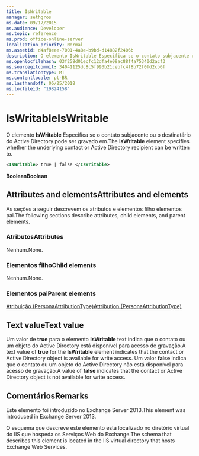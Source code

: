 ```yaml
---
title: IsWritable
manager: sethgros
ms.date: 09/17/2015
ms.audience: Developer
ms.topic: reference
ms.prod: office-online-server
localization_priority: Normal
ms.assetid: d4af8eee-7001-4a8e-b9bd-d14882f2406b
description: O elemento IsWritable Especifica se o contato subjacente ou o destinatário do Active Directory pode ser gravado em.
ms.openlocfilehash: 03f258d01ecfc12dfa4e09ac88f4a75340d2acf3
ms.sourcegitcommit: 34041125dc8c5f993b21cebfc4f8b72f0fd2cb6f
ms.translationtype: MT
ms.contentlocale: pt-BR
ms.lasthandoff: 06/25/2018
ms.locfileid: "19824158"
---
```

# <a name="iswritable"></a><span data-ttu-id="7ac03-103">IsWritable</span><span class="sxs-lookup"><span data-stu-id="7ac03-103">IsWritable</span></span>

<span data-ttu-id="7ac03-104">O elemento **IsWritable** Especifica se o contato subjacente ou o destinatário do Active Directory pode ser gravado em.</span><span class="sxs-lookup"><span data-stu-id="7ac03-104">The **IsWritable** element specifies whether the underlying contact or Active Directory recipient can be written to.</span></span> 
  
```XML
<IsWritable> true | false </IsWritable>
```

 <span data-ttu-id="7ac03-105">**Boolean**</span><span class="sxs-lookup"><span data-stu-id="7ac03-105">**Boolean**</span></span>
## <a name="attributes-and-elements"></a><span data-ttu-id="7ac03-106">Attributes and elements</span><span class="sxs-lookup"><span data-stu-id="7ac03-106">Attributes and elements</span></span>

<span data-ttu-id="7ac03-107">As seções a seguir descrevem os atributos e elementos filho elementos pai.</span><span class="sxs-lookup"><span data-stu-id="7ac03-107">The following sections describe attributes, child elements, and parent elements.</span></span>
  
### <a name="attributes"></a><span data-ttu-id="7ac03-108">Atributos</span><span class="sxs-lookup"><span data-stu-id="7ac03-108">Attributes</span></span>

<span data-ttu-id="7ac03-109">Nenhum.</span><span class="sxs-lookup"><span data-stu-id="7ac03-109">None.</span></span>
  
### <a name="child-elements"></a><span data-ttu-id="7ac03-110">Elementos filho</span><span class="sxs-lookup"><span data-stu-id="7ac03-110">Child elements</span></span>

<span data-ttu-id="7ac03-111">Nenhum.</span><span class="sxs-lookup"><span data-stu-id="7ac03-111">None.</span></span>
  
### <a name="parent-elements"></a><span data-ttu-id="7ac03-112">Elementos pai</span><span class="sxs-lookup"><span data-stu-id="7ac03-112">Parent elements</span></span>

[<span data-ttu-id="7ac03-113">Atribuição (PersonaAttributionType)</span><span class="sxs-lookup"><span data-stu-id="7ac03-113">Attribution (PersonaAttributionType)</span></span>](attribution-personaattributiontype.md)
  
## <a name="text-value"></a><span data-ttu-id="7ac03-114">Text value</span><span class="sxs-lookup"><span data-stu-id="7ac03-114">Text value</span></span>

<span data-ttu-id="7ac03-115">Um valor de **true** para o elemento **IsWritable** text indica que o contato ou um objeto do Active Directory está disponível para acesso de gravação.</span><span class="sxs-lookup"><span data-stu-id="7ac03-115">A text value of **true** for the **IsWritable** element indicates that the contact or Active Directory object is available for write access.</span></span> <span data-ttu-id="7ac03-116">Um valor **false** indica que o contato ou um objeto do Active Directory não está disponível para acesso de gravação.</span><span class="sxs-lookup"><span data-stu-id="7ac03-116">A value of **false** indicates that the contact or Active Directory object is not available for write access.</span></span> 
  
## <a name="remarks"></a><span data-ttu-id="7ac03-117">Comentários</span><span class="sxs-lookup"><span data-stu-id="7ac03-117">Remarks</span></span>

<span data-ttu-id="7ac03-118">Este elemento foi introduzido no Exchange Server 2013.</span><span class="sxs-lookup"><span data-stu-id="7ac03-118">This element was introduced in Exchange Server 2013.</span></span>
  
<span data-ttu-id="7ac03-119">O esquema que descreve este elemento está localizado no diretório virtual do IIS que hospeda os Serviços Web do Exchange.</span><span class="sxs-lookup"><span data-stu-id="7ac03-119">The schema that describes this element is located in the IIS virtual directory that hosts Exchange Web Services.</span></span>
  

